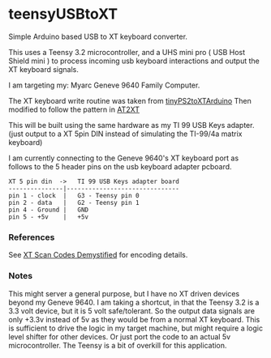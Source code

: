 teensyUSBtoXT
=============

Simple Arduino based USB to XT keyboard converter.

This uses a Teensy 3.2 microcontroller, and a UHS mini pro ( USB Host Shield mini ) to process incoming usb keyboard interactions and output the XT keyboard signals. 

I am targeting my:
  Myarc Geneve 9640 Family Computer.

The XT keyboard write routine was taken from [tinyPS2toXTArduino](https://github.com/kesrut/tinyPS2toXTArduino)
Then modified to follow the pattern in [AT2XT](https://github.com/cr1901/AT2XT)

This will be built using the same hardware as my TI 99 USB Keys adapter. (just output to a XT 5pin DIN instead of simulating the TI-99/4a matrix keyboard)

I am currently connecting to the Geneve 9640's XT keyboard port as follows to the 5 header pins on the usb keyboard adapter pcboard.

```
XT 5 pin din  ->   TI 99 USB Keys adapter board
---------------|-------------------------------
pin 1 - clock  |   G3 - Teensy pin 0
pin 2 - data   |   G2 - Teensy pin 1
pin 4 - Ground |   GND 
pin 5 - +5v    |   +5v 
```

### References 

See [XT Scan Codes Demystified](http://www.quadibloc.com/comp/scan.htm) for encoding details.


### Notes

This might server a general purpose, but I have no XT driven devices beyond my Geneve 9640. I am taking a shortcut, in that the Teensy 3.2 is a 3.3 volt device, but it is 5 volt safe/tolerant. So the output data signals are only +3.3v instead of 5v as they would be from a normal XT keyboard. This is sufficient to drive the logic in my target machine, but might require a logic level shifter for other devices. Or just port the code to an actual 5v microcontroller. The Teensy is a bit of overkill for this application.

